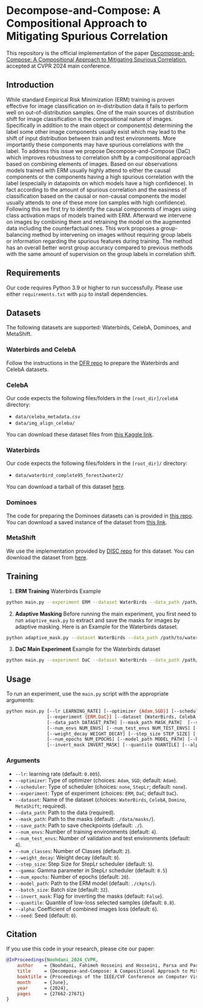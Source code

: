 # Decompose-and-Compose: A Compositional Approach to Mitigating Spurious Correlation

This repository is the official implementation of the paper [Decompose-and-Compose: A Compositional Approach to Mitigating Spurious Correlation](https://openaccess.thecvf.com/content/CVPR2024/html/Noohdani_Decompose-and-Compose_A_Compositional_Approach_to_Mitigating_Spurious_Correlation_CVPR_2024_paper.html), accepted at CVPR 2024 main conference.

## Introduction

While standard Empirical Risk Minimization (ERM) training is proven effective for image classification on in-distribution data it fails to perform well on out-of-distribution samples. One of the main sources of distribution shift for image classification is the compositional nature of images. Specifically in addition to the main object or component(s) determining the label some other image components usually exist which may lead to the shift of input distribution between train and test environments. More importantly these components may have spurious correlations with the label. To address this issue we propose Decompose-and-Compose (DaC) which improves robustness to correlation shift by a compositional approach based on combining elements of images. Based on our observations models trained with ERM usually highly attend to either the causal components or the components having a high spurious correlation with the label (especially in datapoints on which models have a high confidence). In fact according to the amount of spurious correlation and the easiness of classification based on the causal or non-causal components the model usually attends to one of these more (on samples with high confidence). Following this we first try to identify the causal components of images using class activation maps of models trained with ERM. Afterward we intervene on images by combining them and retraining the model on the augmented data including the counterfactual ones. This work proposes a group-balancing method by intervening on images without requiring group labels or information regarding the spurious features during training. The method has an overall better worst group accuracy compared to previous methods with the same amount of supervision on the group labels in correlation shift.

## Requirements

Our code requires Python 3.9 or higher to run successfully.
Please use either `requirements.txt` with `pip` to install dependencies.

## Datasets

The following datasets are supported: Waterbirds, CelebA, Dominoes, and MetaShift.

### Waterbirds and CelebA

Follow the instructions in the [DFR repo](https://github.com/PolinaKirichenko/deep_feature_reweighting#data-access) to prepare the Waterbirds and CelebA datasets.

### CelebA

Our code expects the following files/folders in the `[root_dir]/celebA` directory:

- `data/celeba_metadata.csv`
- `data/img_align_celeba/`

You can download these dataset files from [this Kaggle link](https://www.kaggle.com/jessicali9530/celeba-dataset).

### Waterbirds

Our code expects the following files/folders in the `[root_dir]/` directory:

- `data/waterbird_complete95_forest2water2/`

You can download a tarball of this dataset [here](https://nlp.stanford.edu/data/dro/waterbird_complete95_forest2water2.tar.gz).

### Dominoes

The code for preparing the Dominoes datasets can is provided in [this repo](https://github.com/mpagli/Agree-to-Disagree/tree/main). 
You can download a saved instance of the dataset from [this link](https://drive.google.com/drive/folders/1iXOFqxA6IAWTS_MD9xy3SD7FMTGChC2t?usp=sharing).

### MetaShift

We use the implementation provided by [DISC repo](https://github.com/Wuyxin/DISC) for this dataset. You can download the dataset from [here](https://drive.usercontent.google.com/download?id=1WySOxBRkxAUlSokgZrC-0JaWZwcG5UMT&authuser=0).


## Training

1. **ERM Training**
 Waterbirds Example
```bash
python main.py --experiment ERM --dataset WaterBirds --data_path /path/to/waterbird_complete95_forest2water2 --optimizer SGD --lr 1e-3 --weight_decay 1e-3 --num_epochs 100 --batch_size 128
```

2. **Adaptive Masking**
Before running the main experiment, you first need to run `adaptive_mask.py` to extract and save the masks for images by adaptive masking. Here is an Example for the Waterbirds dataset.
```bash
python adaptive_mask.py --dataset WaterBirds --data_path /path/to/waterbird_complete95_forest2water2 --model_path /path/to/ERM model --batch_size 128
```

3. **DaC Main Experiment**
Example for the Waterbirds dataset
```bash
python main.py --experiment DaC --dataset WaterBirds --data_path /path/to/waterbird_complete95_forest2water2 --mask_path /path/to/saved masks --save_path /path/to/saved/checkpoints --optimizer Adam --scheduler StepLr --step_size 5 --gamma 0.5 --lr 5e-3 --weight_decay 0 --num_epochs 20 --alpha 10 --quantile 0.6 --batch_size 64
```


## Usage
To run an experiment, use the `main.py` script with the appropriate arguments:

```bash
python main.py [--lr LEARNING_RATE] [--optimizer {Adam,SGD}] [--scheduler {none, StepLr}]
               [--experiment {ERM,DaC}] [--dataset {WaterBirds, CelebA, Domino, MetaShift}]
               [--data_path DATASET_PATH] [--mask_path MASK_PATH]  [--save_path SAVE_PATH]
               [--num_envs NUM_ENVS] [--num_test_envs NUM_TEST_ENVS] [--num_classes NUM_CLASSES]
               [--weight_decay WEIGHT_DECAY] [--step_size STEP_SIZE] [--gamma GAMMA]
               [--num_epochs NUM_EPOCHS] [--model_path MODEL_PATH] [--batch_size BATCH_SIZE]
               [--invert_mask INVERT_MASK] [--quantile QUANTILE] [--alpha ALPHA] [--seed SEED]
```

### Arguments

- `--lr`: learning rate (default: `0.005`).
- `--optimizer`: Type of optimizer (choices: `Adam`, `SGD`; default: `Adam`).
- `--scheduler`: Type of scheduler (choices: `none`, `StepLr`; default: `none`).
- `--experiment`: Type of experiment (choices: `ERM`, `DaC`; default `DaC`).
- `--dataset`: Name of the dataset (choices: `WaterBirds`, `CelebA`, `Domino`, `MetaShift`; required).
- `--data_path`: Path to the data (required).
- `--mask_path`: Path to the masks (default: `./data/masks/`).
- `--save_path`: Path to save checkpoints (default: `./`).
- `--num_envs`: Number of training environments (default: `4`).
- `--num_test_envs`: Number of validation and test environments (default: `4`).
- `--num_classes`: Number of Classes (default: `2`).
- `--weight_decay`: Weight decay (default: `0`).
- `--step_size`: Step Size for StepLr scheduler (default: `5`).
- `--gamma`: Gamma parameter in StepLr scheduler (default: `0.5`)
- `--num_epochs`: Number of epochs (default: `20`).
- `--model_path`: Path to the ERM model (default: `./ckpts/`).
- `--batch_size`: Batch size (default: `32`).
- `--invert_mask`: Flag for inverting the masks (default: `False`).
- `--quantile`: Quantile of low-loss selected samples (default: `0.8`).
- `--alpha`: Coefficient of combined images loss (default: `6`).
- `--seed`: Seed (default: `0`).


## Citation

If you use this code in your research, please cite our paper:

```bibtex
@InProceedings{Noohdani_2024_CVPR,
    author    = {Noohdani, Fahimeh Hosseini and Hosseini, Parsa and Parast, Aryan Yazdan and Araghi, Hamidreza Yaghoubi and Baghshah, Mahdieh Soleymani},
    title     = {Decompose-and-Compose: A Compositional Approach to Mitigating Spurious Correlation},
    booktitle = {Proceedings of the IEEE/CVF Conference on Computer Vision and Pattern Recognition (CVPR)},
    month     = {June},
    year      = {2024},
    pages     = {27662-27671}
}
```



